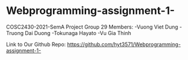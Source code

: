# Webprogramming-assignment-1-
COSC2430-2021-SemA
Project Group 29
Members: 
-Vuong Viet Dung
-Truong Dai Duong
-Tokunaga Hayato
-Vu Gia Thinh

Link to Our Github Repo: https://github.com/hyt3571/Webprogramming-assignment-1-

